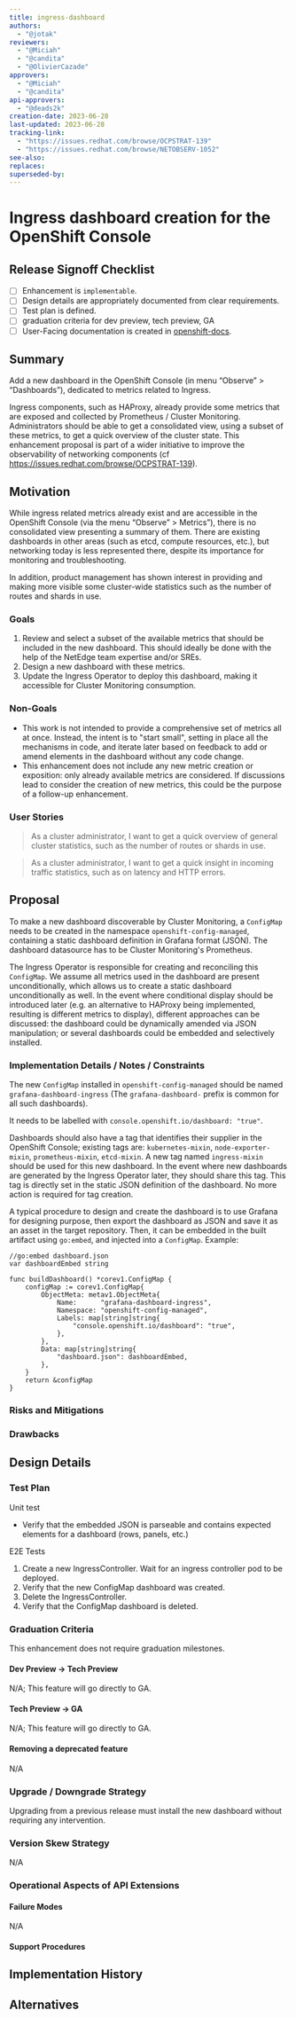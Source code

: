 ```yaml
---
title: ingress-dashboard
authors:
  - "@jotak"
reviewers:
  - "@Miciah"
  - "@candita"
  - "@OlivierCazade"
approvers:
  - "@Miciah"
  - "@candita"
api-approvers:
  - "@deads2k"
creation-date: 2023-06-28
last-updated: 2023-06-28
tracking-link:
  - "https://issues.redhat.com/browse/OCPSTRAT-139"
  - "https://issues.redhat.com/browse/NETOBSERV-1052"
see-also:
replaces:
superseded-by:
---
```


# Ingress dashboard creation for the OpenShift Console

## Release Signoff Checklist

- [ ] Enhancement is `implementable`.
- [ ] Design details are appropriately documented from clear requirements.
- [ ] Test plan is defined.
- [ ] graduation criteria for dev preview, tech preview, GA
- [ ] User-Facing documentation is created in [openshift-docs](https://github.com/openshift/openshift-docs/).

## Summary

Add a new dashboard in the OpenShift Console (in menu “Observe” > “Dashboards”), dedicated to metrics related to Ingress.

Ingress components, such as HAProxy, already provide some metrics that are exposed and collected by Prometheus / Cluster Monitoring. Administrators should be able to get a consolidated view, using a subset of these metrics, to get a quick overview of the cluster state. This enhancement proposal is part of a wider initiative to improve the observability of networking components (cf https://issues.redhat.com/browse/OCPSTRAT-139).

## Motivation

While ingress related metrics already exist and are accessible in the OpenShift Console (via the menu “Observe” > Metrics”), there is no consolidated view presenting a summary of them. There are existing dashboards in other areas (such as etcd, compute resources, etc.), but networking today is less represented there, despite its importance for monitoring and troubleshooting.

In addition, product management has shown interest in providing and making more visible some cluster-wide statistics such as the number of routes and shards in use.

### Goals

1. Review and select a subset of the available metrics that should be included in the new dashboard. This should ideally be done with the help of the NetEdge team expertise and/or SREs.
2. Design a new dashboard with these metrics.
3. Update the Ingress Operator to deploy this dashboard, making it accessible for Cluster Monitoring consumption.

### Non-Goals

- This work is not intended to provide a comprehensive set of metrics all at once. Instead, the intent is to "start small", setting in place all the mechanisms in code, and iterate later based on feedback to add or amend elements in the dashboard without any code change.
- This enhancement does not include any new metric creation or exposition: only already available metrics are considered. If discussions lead to consider the creation of new metrics, this could be the purpose of a follow-up enhancement.

### User Stories

> As a cluster administrator, I want to get a quick overview of general cluster statistics, such as the number of routes or shards in use.

> As a cluster administrator, I want to get a quick insight in incoming traffic statistics, such as on latency and HTTP errors.

## Proposal

To make a new dashboard discoverable by Cluster Monitoring, a `ConfigMap` needs to be created in the namespace `openshift-config-managed`, containing a static dashboard definition in Grafana format (JSON). The dashboard datasource has to be Cluster Monitoring's Prometheus.

The Ingress Operator is responsible for creating and reconciling this `ConfigMap`. We assume all metrics used in the dashboard are present unconditionally, which allows us to create a static dashboard unconditionally as well. In the event where conditional display should be introduced later (e.g. an alternative to HAProxy being implemented, resulting is different metrics to display), different approaches can be discussed: the dashboard could be dynamically amended via JSON manipulation; or several dashboards could be embedded and selectively installed.

### Implementation Details / Notes / Constraints

The new `ConfigMap` installed in `openshift-config-managed` should be named `grafana-dashboard-ingress` (The `grafana-dashboard-` prefix is common for all such dashboards).

It needs to be labelled with `console.openshift.io/dashboard: "true"`.

Dashboards should also have a tag that identifies their supplier in the OpenShift Console; existing tags are: `kubernetes-mixin`, `node-exporter-mixin`, `prometheus-mixin`, `etcd-mixin`. A new tag named `ingress-mixin` should be used for this new dashboard. In the event where new dashboards are generated by the Ingress Operator later, they should share this tag. This tag is directly set in the static JSON definition of the dashboard. No more action is required for tag creation.

A typical procedure to design and create the dashboard is to use Grafana for designing purpose, then export the dashboard as JSON and save it as an asset in the target repository. Then, it can be embedded in the built artifact using `go:embed`, and injected into a `ConfigMap`. Example:

```golang
//go:embed dashboard.json
var dashboardEmbed string

func buildDashboard() *corev1.ConfigMap {
	configMap := corev1.ConfigMap{
		ObjectMeta: metav1.ObjectMeta{
			Name:      "grafana-dashboard-ingress",
			Namespace: "openshift-config-managed",
			Labels: map[string]string{
				"console.openshift.io/dashboard": "true",
			},
		},
		Data: map[string]string{
			"dashboard.json": dashboardEmbed,
		},
	}
	return &configMap
}

```

### Risks and Mitigations

### Drawbacks

## Design Details

### Test Plan

Unit test

- Verify that the embedded JSON is parseable and contains expected elements for a dashboard (rows, panels, etc.)

E2E Tests

1. Create a new IngressController. Wait for an ingress controller pod to be deployed.
2. Verify that the new ConfigMap dashboard was created.
3. Delete the IngressController.
4. Verify that the ConfigMap dashboard is deleted.

### Graduation Criteria

This enhancement does not require graduation milestones.

#### Dev Preview -> Tech Preview

N/A; This feature will go directly to GA.

#### Tech Preview -> GA

N/A; This feature will go directly to GA.

#### Removing a deprecated feature

N/A

### Upgrade / Downgrade Strategy

Upgrading from a previous release must install the new dashboard without requiring any intervention.

### Version Skew Strategy

N/A

### Operational Aspects of API Extensions

#### Failure Modes

N/A

#### Support Procedures

## Implementation History

## Alternatives
